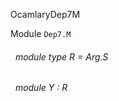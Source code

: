 OcamlaryDep7M

 Module `Dep7.M`
<a id="module-type-R"></a>
###### &nbsp; module type R = Arg.S



<a id="module-Y"></a>
###### &nbsp; module Y : R

